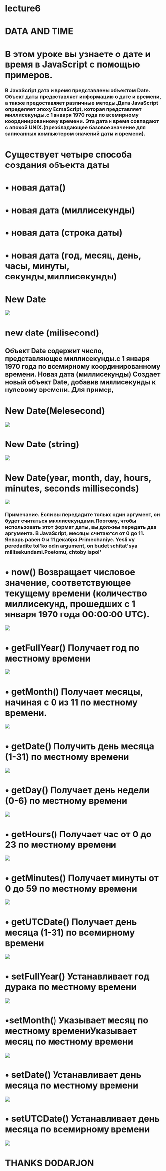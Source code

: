 # lecture6

# DATA AND TIME

# В этом уроке вы узнаете о дате и время в JavaScript с помощью примеров.

### В JavaScript дата и время представлены объектом Date. Объект даты предоставляет информацию о дате и времени, а также предоставляет различные методы.Дата JavaScript определяет эпоху EcmaScript, которая представляет миллисекунды.с 1 января 1970 года по всемирному координированному времени. Эта дата и время совпадают с эпохой UNIX.(преобладающее базовое значение для записанных компьютером значений даты и времени).

# Существует четыре способа создания объекта даты

# • новая дата()

# • новая дата (миллисекунды)

# • новая дата (строка даты)

# • новая дата (год, месяц, день, часы, минуты, секунды,миллисекунды)

# New Date

![](./foto1.jpg)

# new date (milisecond)

## Объект Date содержит число, представляющее миллисекунды.с 1 января 1970 года по всемирному координированному времени. Новая дата (миллисекунды) Создает новый объект Date, добавив миллисекунды к нулевому времени. Для пример,

# New Date(Melesecond)

![](./foto2.jpg)

# New Date (string)

![](./foto3.jpg)

# New Date(year, month, day, hours, minutes, seconds milliseconds)

![](./foto4.jpg)

### Примечание. Если вы передадите только один аргумент, он будет считаться миллисекундами.Поэтому, чтобы использовать этот формат даты, вы должны передать два аргумента. В JavaScript, месяцы считаются от 0 до 11. Январь равен 0 и 11 декабря.Primechaniye. Yesli vy peredadite tol'ko odin argument, on budet schitat'sya millisekundami.Poetomu, chtoby ispol'

# • now() Возвращает числовое значение, соответствующее текущему времени (количество миллисекунд, прошедших с 1 января 1970 года 00:00:00 UTC).

![](./moon1.jpg)

# • getFullYear() Получает год по местному времени

![](./moon2.jpg)

# • getMonth() Получает месяцы, начиная с 0 из 11 по местному времени.

![](./moon3.jpg)

# • getDate() Получить день месяца (1-31) по местному времени

![](./moon4.jpg)

# • getDay() Получает день недели (0-6) по местному времени

![](./moon5.jpg)

# • getHours() Получает час от 0 до 23 по местному времени

![](./moon6.jpg)

# • getMinutes() Получает минуты от 0 до 59 по местному времени

![](./moon7.jpg)

# • getUTCDate() Получает день месяца (1-31) по всемирному времени

![](./moon8.jpg)

# • setFullYear() Устанавливает год дурака по местному времени
![](./set1.jpg)
# •setMonth() Указывает месяц по местному времениУказывает месяц по местному времени
![](./set2.jpg)
# • setDate() Устанавливает день месяца по местному времени
![](./set3.jpg)
# • setUTCDate() Устанавливает день месяца по всемирному времени
![](./set4.jpg)


##  
##
##
##
# THANKS DODARJON
